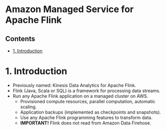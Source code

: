 # Amazon Managed Service for Apache Flink <!-- omit in toc -->

## Contents <!-- omit in toc -->

- [1. Introduction](#1-introduction)

# 1. Introduction

- Previously named: Kinesis Data Analytics for Apache Flink.
- Flink (Java, Scala or SQL) is a framework for processing data streams.
- Run any Apache Flink application on a managed cluster on AWS.
  - Provisioned compute resources, parallel computation, automatic scaling.
  - Application backups (implemented as checkpoints and snapshots).
  - Use any Apache Flink programming features to transform data.
  - **IMPORTANT!** Flink does not read from Amazon Data Firehose.
